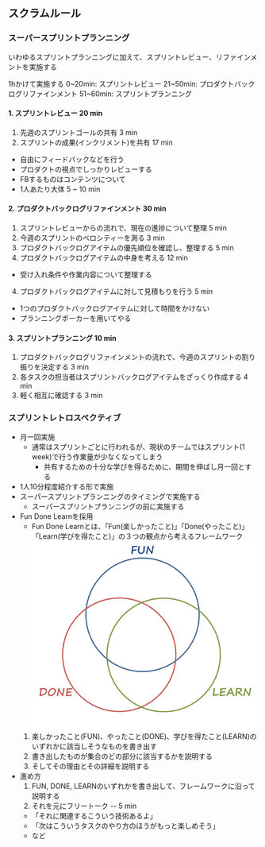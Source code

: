 ## スクラムルール

### スーパースプリントプランニング
いわゆるスプリントプランニングに加えて、スプリントレビュー、リファインメントを実施する

1hかけて実施する
0~20min: スプリントレビュー
21~50min: プロダクトバックログリファインメント
51~60min: スプリントプランニング

#### 1. スプリントレビュー 20 min
1. 先週のスプリントゴールの共有 3 min
2. スプリントの成果(インクリメント)を共有 17 min
  - 自由にフィードバックなどを行う
  - プロダクトの視点でしっかりレビューする
  - FBするものはコンテンツについて
  - 1人あたり大体 5 ~ 10 min
#### 2. プロダクトバックログリファインメント 30 min
1. スプリントレビューからの流れで、現在の進捗について整理 5 min
2. 今週のスプリントのベロシティーを測る 3 min
2. プロダクトバックログアイテムの優先順位を確認し、整理する 5 min
3. プロダクトバックログアイテムの中身を考える 12 min
  - 受け入れ条件や作業内容について整理する
4. プロダクトバックログアイテムに対して見積もりを行う 5 min
  - 1つのプロダクトバックログアイテムに対して時間をかけない
  - プランニングポーカーを用いてやる

#### 3. スプリントプランニング 10 min
1. プロダクトバックログリファインメントの流れで、今週のスプリントの割り振りを決定する 3 min
2. 各タスクの担当者はスプリントバックログアイテムをざっくり作成する 4 min
3. 軽く相互に確認する 3 min


### スプリントレトロスペクティブ
- 月一回実施
  - 通常はスプリントごとに行われるが、現状のチームではスプリント(1 week)で行う作業量が少なくなってしまう
    - 共有するための十分な学びを得るために、期間を伸ばし月一回とする
- 1人10分程度紹介する形で実施
- スーパースプリントプランニングのタイミングで実施する
  - スーパースプリントプランニングの前に実施する
- Fun Done Learnを採用
  - Fun Done Learnとは、「Fun(楽しかったこと)」「Done(やったこと)」「Learn(学びを得たこと)」の３つの観点から考えるフレームワーク
  ![fun done learn](./scrum_rule/fun_done_learn.png)
  1. 楽しかったこと(FUN)、やったこと(DONE)、学びを得たこと(LEARN)のいずれかに該当しそうなものを書き出す
  2. 書き出したものが集合のどの部分に該当するかを説明する
  3. そしてその理由とその詳細を説明する
- 進め方
  1. FUN, DONE, LEARNのいずれかを書き出して、フレームワークに沿って説明する
  2. それを元にフリートーク -- 5 min
    - 「それに関連するこういう技術あるよ」
    - 「次はこういうタスクのやり方のほうがもっと楽しめそう」
    - など
